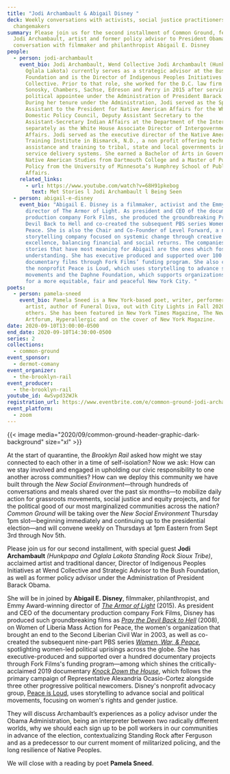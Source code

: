 ```yaml
---
title: "Jodi Archambault & Abigail Disney "
deck: Weekly conversations with activists, social justice practitioners, and
  changemakers
summary: Please join us for the second installment of Common Ground, featuring
  Jodi Archambault, artist and former policy advisor to President Obama, in
  conversation with filmmaker and philanthropist Abigail E. Disney
people:
  - person: jodi-archambault
    event_bio: Jodi Archambault, Wend Collective Jodi Archambault (Hunkpapa and
      Oglala Lakota) currently serves as a strategic advisor at the Bush
      Foundation and is the Director of Indigenous Peoples Initiatives at Wend
      Collective. Prior to that role, she worked for the D.C. law firm of
      Sonosky, Chambers, Sachse, Edreson and Perry in 2015 after serving as a
      political appointee under the Administration of President Barack Obama.
      During her tenure under the Administration, Jodi served as the Special
      Assistant to the President for Native American Affairs for the White House
      Domestic Policy Council, Deputy Assistant Secretary to the
      Assistant-Secretary Indian Affairs at the Department of the Interior and
      separately as the White House Associate Director of Intergovernmental
      Affairs. Jodi served as the executive director of the Native American
      Training Institute in Bismarck, N.D., a non profit offering technical
      assistance and training to tribal, state and local governments in human
      service delivery systems. She earned a Bachelor of Arts in Government and
      Native American Studies from Dartmouth College and a Master of Public
      Policy from the University of Minnesota’s Humphrey School of Public
      Affairs.
    related_links:
      - url: https://www.youtube.com/watch?v=68H91pkebog
        text: Met Stories l Jodi Archambault l Being Seen
  - person: abigail-e-disney
    event_bio: "Abigail E. Disney is a filmmaker, activist and the Emmy-winning
      director of The Armor of Light. As president and CEO of the documentary
      production company Fork Films, she produced the groundbreaking Pray the
      Devil Back to Hell and co-created the subsequent PBS series Women, War &
      Peace. She is also the Chair and Co-Founder of Level Forward, a new breed
      storytelling company focused on systemic change through creative
      excellence, balancing financial and social returns. The companies and
      stories that have most meaning for Abigail are the ones which foster human
      understanding. She has executive produced and supported over 100
      documentary films through Fork Films’ funding program. She also created
      the nonprofit Peace is Loud, which uses storytelling to advance social
      movements and the Daphne Foundation, which supports organizations working
      for a more equitable, fair and peaceful New York City. "
poets:
  - person: pamela-sneed
    event_bio: Pamela Sneed is a New York-based poet, writer, performer, and visual
      artist, author of Funeral Diva, out with City Lights in Fall 2020, among
      others. She has been featured in New York Times Magazine, The New Yorker,
      Artforum, Hyperallergic and on the cover of New York Magazine.
date: 2020-09-10T13:00:00-0500
end_date: 2020-09-10T14:30:00-0500
series: 2
collections:
  - common-ground
event_sponsor:
  - dermot-comany
event_organizer:
  - the-brooklyn-rail
event_producer:
  - the-brooklyn-rail
youtube_id: 4wSvpd32WJk
registration_url: https://www.eventbrite.com/e/common-ground-jodi-archambault-abigail-disney-tickets-119711453179?aff=ebdssbonlinesearch
event_platform:
  - zoom
---
```

{{< image media="2020/09/common-ground-header-graphic-dark-background" size="xl" >}}

At the start of quarantine, the *Brooklyn Rail* asked how might we stay connected to each other in a time of self-isolation? Now we ask: How can we stay involved and engaged in upholding our civic responsibility to one another across communities? How can we deploy this community we have built through the *New Social Environment*—through hundreds of conversations and meals shared over the past six months—to mobilize daily action for grassroots movements, social justice and equity projects, and for the political good of our most marginalized communities across the nation? *Common Ground* will be taking over the *New Social Environment* Thursday 1pm slot—beginning immediately and continuing up to the presidential election—and will convene weekly on Thursdays at 1pm Eastern from Sept 3rd through Nov 5th.

Please join us for our second installment, with special guest **Jodi Archambault** *(Hunkpapa and Oglala Lakota Standing Rock Sioux Tribe)*, acclaimed artist and traditional dancer, Director of Indigenous Peoples Initiatives at Wend Collective and Strategic Advisor to the Bush Foundation, as well as former policy advisor under the Administration of President Barack Obama. 

She will be in joined by **Abigail E. Disney**, filmmaker, philanthropist, and Emmy Award-winning director of *[The Armor of Light](https://www.armoroflightfilm.com/)* (2015). As president and CEO of the documentary production company Fork Films, Disney has produced such groundbreaking films as *[Pray the Devil Back to Hell](https://www.forkfilms.com/pray-the-devil-back-to-hell/)* (2008), on Women of Liberia Mass Action for Peace, the women's organization that brought an end to the Second Liberian Civil War in 2003, as well as co-created the subsequent nine-part PBS series *[Women, War, & Peace](https://www.pbs.org/wnet/women-war-and-peace/),* spotlighting women-led political uprisings across the globe. She has executive-produced and supported over a hundred documentary projects through Fork Films's funding program—among which shines the critically-acclaimed 2019 documentary *[Knock Down the House](https://knockdownthehouse.com/)*, which follows the primary campaign of Representative Alexandria Ocasio-Cortez alongside three other progressive political newcomers. Disney's nonprofit advocacy group, [Peace is Loud](https://peaceisloud.org/), uses storytelling to advance social and political movements, focusing on women's rights and gender justice.

They will discuss Archambault’s experiences as a policy advisor under the Obama Administration, being an interpreter between two radically different worlds, why we should each sign up to be poll workers in our communities in advance of the election, contextualizing Standing Rock after Ferguson and as a predecessor to our current moment of militarized policing, and the long resilience of Native Peoples. 

We will close with a reading by poet **Pamela Sneed**.